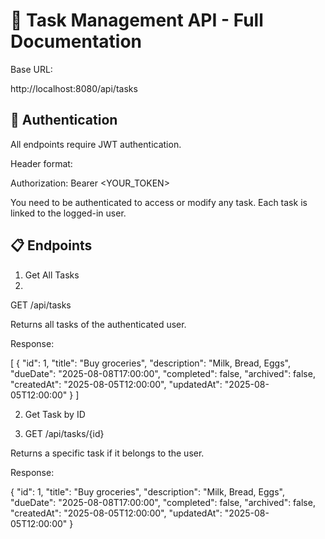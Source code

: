 # 📝 Task Management API - Full Documentation

Base URL:


http://localhost:8080/api/tasks

## 🔐 Authentication

All endpoints require JWT authentication.

Header format:

Authorization: Bearer <YOUR_TOKEN>

You need to be authenticated to access or modify any task. Each task is linked to the logged-in user.

## 📋 Endpoints

1. Get All Tasks
2. 
GET /api/tasks

Returns all tasks of the authenticated user.

Response:

[
  {
    "id": 1,
    "title": "Buy groceries",
    "description": "Milk, Bread, Eggs",
    "dueDate": "2025-08-08T17:00:00",
    "completed": false,
    "archived": false,
    "createdAt": "2025-08-05T12:00:00",
    "updatedAt": "2025-08-05T12:00:00"
  }
]

2. Get Task by ID
   
3. GET /api/tasks/{id}

Returns a specific task if it belongs to the user.

Response:

{
  "id": 1,
  "title": "Buy groceries",
  "description": "Milk, Bread, Eggs",
  "dueDate": "2025-08-08T17:00:00",
  "completed": false,
  "archived": false,
  "createdAt": "2025-08-05T12:00:00",
  "updatedAt": "2025-08-05T12:00:00"
}
